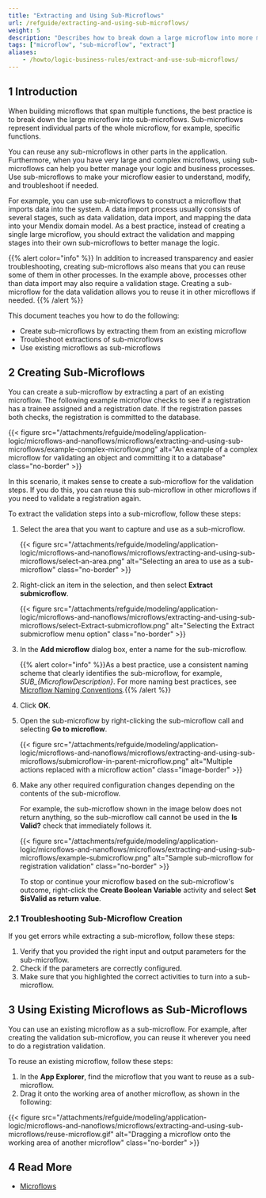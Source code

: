 ```yaml
---
title: "Extracting and Using Sub-Microflows"
url: /refguide/extracting-and-using-sub-microflows/
weight: 5
description: "Describes how to break down a large microflow into more manageable parts."
tags: ["microflow", "sub-microflow", "extract"]
aliases:
    - /howto/logic-business-rules/extract-and-use-sub-microflows/
---
```


## 1 Introduction

When building microflows that span multiple functions, the best practice is to break down the large microflow into sub-microflows. Sub-microflows represent individual parts of the whole microflow, for example, specific functions. 

You can reuse any sub-microflows in other parts in the application. Furthermore, when you have very large and complex microflows, using sub-microflows can help you better manage your logic and business processes. Use sub-microflows to make your microflow easier to understand, modify, and troubleshoot if needed.

For example, you can use sub-microflows to construct a microflow that imports data into the system. A data import process usually consists of several stages, such as data validation, data import, and mapping the data into your Mendix domain model. As a best practice, instead of creating a single large microflow, you should extract the validation and mapping stages into their own sub-microflows to better manage the logic. 

{{% alert color="info" %}}
In addition to increased transparency and easier troubleshooting, creating sub-microflows also means that you can reuse some of them in other processes. In the example above, processes other than data import may also require a validation stage. Creating a sub-microflow for the data validation allows you to reuse it in other microflows if needed.
{{% /alert %}}

This document teaches you how to do the following:

* Create sub-microflows by extracting them from an existing microflow
* Troubleshoot extractions of sub-microflows
* Use existing microflows as sub-microflows

## 2 Creating Sub-Microflows

You can create a sub-microflow by extracting a part of an existing microflow. The following example microflow checks to see if a registration has a trainee assigned and a registration date. If the registration passes both checks, the registration is committed to the database.

{{< figure src="/attachments/refguide/modeling/application-logic/microflows-and-nanoflows/microflows/extracting-and-using-sub-microflows/example-complex-microflow.png" alt="An example of a complex microflow for validating an object and committing it to a database" class="no-border" >}}

In this scenario, it makes sense to create a sub-microflow for the validation steps. If you do this, you can reuse this sub-microflow in other microflows if you need to validate a registration again.

To extract the validation steps into a sub-microflow, follow these steps:

1. Select the area that you want to capture and use as a sub-microflow.

    {{< figure src="/attachments/refguide/modeling/application-logic/microflows-and-nanoflows/microflows/extracting-and-using-sub-microflows/select-an-area.png" alt="Selecting an area to use as a sub-microflow" class="no-border" >}}

2. Right-click an item in the selection, and then select **Extract submicroflow**.

    {{< figure src="/attachments/refguide/modeling/application-logic/microflows-and-nanoflows/microflows/extracting-and-using-sub-microflows/select-Extract-submicroflow.png" alt="Selecting the Extract submicroflow menu option" class="no-border" >}}

3. In the **Add microflow** dialog box, enter a name for the sub-microflow.

    {{% alert color="info" %}}As a best practice, use a consistent naming scheme that clearly identifies the sub-microflow, for example, *SUB_{MicroflowDescription}*. For more naming best practices, see [Microflow Naming Conventions](/refguide/dev-best-practices/#microflow-naming-conventions).{{% /alert %}}

4. Click **OK**.
5. Open the sub-microflow by right-clicking the sub-microflow call and selecting **Go to microflow**.

    {{< figure src="/attachments/refguide/modeling/application-logic/microflows-and-nanoflows/microflows/extracting-and-using-sub-microflows/submicroflow-in-parent-microflow.png" alt="Multiple actions replaced with a microflow action" class="image-border" >}}

6. Make any other required configuration changes depending on the contents of the sub-microflow. 

    For example, the sub-microflow shown in the image below does not return anything, so the sub-microflow call cannot be used in the **Is Valid?** check that immediately follows it.

    {{< figure src="/attachments/refguide/modeling/application-logic/microflows-and-nanoflows/microflows/extracting-and-using-sub-microflows/example-submicroflow.png" alt="Sample sub-microflow for registration validation" class="no-border" >}}

    To stop or continue your microflow based on the sub-microflow's outcome, right-click the **Create Boolean Variable** activity and select **Set $isValid as return value**.

### 2.1 Troubleshooting Sub-Microflow Creation

If you get errors while extracting a sub-microflow, follow these steps:

1. Verify that you provided the right input and output parameters for the sub-microflow.
2. Check if the parameters are correctly configured.
3. Make sure that you highlighted the correct activities to turn into a sub-microflow.

## 3 Using Existing Microflows as Sub-Microflows

You can use an existing microflow as a sub-microflow. For example, after creating the validation sub-microflow, you can reuse it wherever you need to do a registration validation.

To reuse an existing microflow, follow these steps:

1. In the **App Explorer**, find the microflow that you want to reuse as a sub-microflow.
2. Drag it onto the working area of another microflow, as shown in the following:

{{< figure src="/attachments/refguide/modeling/application-logic/microflows-and-nanoflows/microflows/extracting-and-using-sub-microflows/reuse-microflow.gif" alt="Dragging a microflow onto the working area of another microflow" class="no-border" >}}

## 4 Read More

* [Microflows](/refguide/microflows/)
